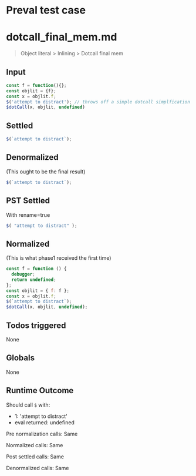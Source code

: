 # Preval test case

# dotcall_final_mem.md

> Object literal > Inlining > Dotcall final mem
>
>

## Input

`````js filename=intro
const f = function(){};
const objlit = {f};
const x = objlit.f;
$('attempt to distract'); // throws off a simple dotcall simplfication heuristic
$dotCall(x, objlit, undefined)
`````


## Settled


`````js filename=intro
$(`attempt to distract`);
`````


## Denormalized
(This ought to be the final result)

`````js filename=intro
$(`attempt to distract`);
`````


## PST Settled
With rename=true

`````js filename=intro
$( "attempt to distract" );
`````


## Normalized
(This is what phase1 received the first time)

`````js filename=intro
const f = function () {
  debugger;
  return undefined;
};
const objlit = { f: f };
const x = objlit.f;
$(`attempt to distract`);
$dotCall(x, objlit, undefined);
`````


## Todos triggered


None


## Globals


None


## Runtime Outcome


Should call `$` with:
 - 1: 'attempt to distract'
 - eval returned: undefined

Pre normalization calls: Same

Normalized calls: Same

Post settled calls: Same

Denormalized calls: Same
